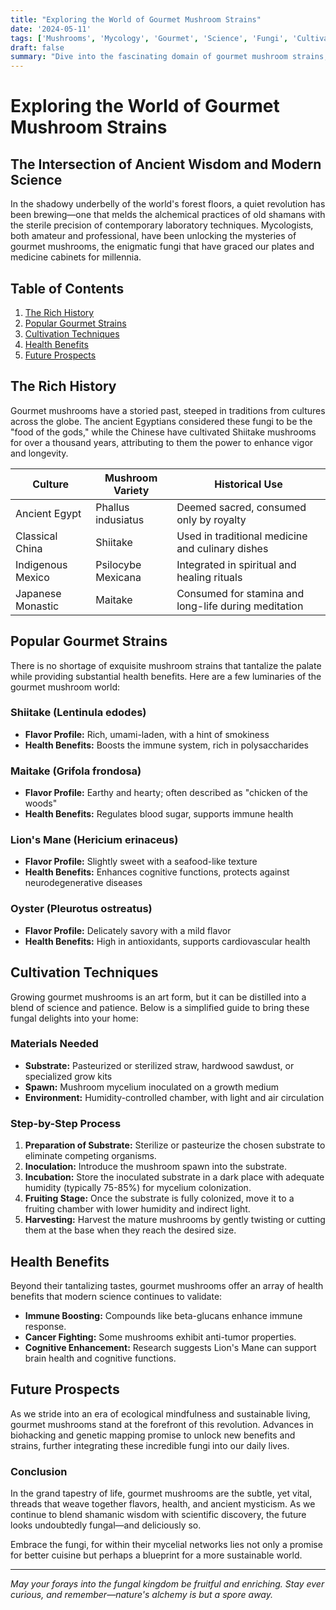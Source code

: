 ```yaml
---
title: "Exploring the World of Gourmet Mushroom Strains"
date: '2024-05-11'
tags: ['Mushrooms', 'Mycology', 'Gourmet', 'Science', 'Fungi', 'Cultivation', 'Healthy Living', 'Sustainability', 'Biohacking']
draft: false
summary: "Dive into the fascinating domain of gourmet mushroom strains, where ancient wisdom meets modern science. This detailed article takes you through the history, cultivation techniques, and health benefits of these delicious fungi."
---
```


# Exploring the World of Gourmet Mushroom Strains

## The Intersection of Ancient Wisdom and Modern Science

In the shadowy underbelly of the world's forest floors, a quiet revolution has been brewing—one that melds the alchemical practices of old shamans with the sterile precision of contemporary laboratory techniques. Mycologists, both amateur and professional, have been unlocking the mysteries of gourmet mushrooms, the enigmatic fungi that have graced our plates and medicine cabinets for millennia.

## Table of Contents
1. [The Rich History](#the-rich-history)
2. [Popular Gourmet Strains](#popular-gourmet-strains)
3. [Cultivation Techniques](#cultivation-techniques)
4. [Health Benefits](#health-benefits)
5. [Future Prospects](#future-prospects)

## The Rich History

Gourmet mushrooms have a storied past, steeped in traditions from cultures across the globe. The ancient Egyptians considered these fungi to be the "food of the gods," while the Chinese have cultivated Shiitake mushrooms for over a thousand years, attributing to them the power to enhance vigor and longevity.

| **Culture**       | **Mushroom Variety**  | **Historical Use**                                     |
|-------------------|-----------------------|-------------------------------------------------------|
| Ancient Egypt     | Phallus indusiatus    | Deemed sacred, consumed only by royalty                |
| Classical China   | Shiitake              | Used in traditional medicine and culinary dishes       |
| Indigenous Mexico | Psilocybe Mexicana    | Integrated in spiritual and healing rituals            |
| Japanese Monastic | Maitake               | Consumed for stamina and long-life during meditation   |

## Popular Gourmet Strains

There is no shortage of exquisite mushroom strains that tantalize the palate while providing substantial health benefits. Here are a few luminaries of the gourmet mushroom world:

### Shiitake (Lentinula edodes)
- **Flavor Profile:** Rich, umami-laden, with a hint of smokiness
- **Health Benefits:** Boosts the immune system, rich in polysaccharides

### Maitake (Grifola frondosa)
- **Flavor Profile:** Earthy and hearty; often described as "chicken of the woods"
- **Health Benefits:** Regulates blood sugar, supports immune health

### Lion's Mane (Hericium erinaceus)
- **Flavor Profile:** Slightly sweet with a seafood-like texture
- **Health Benefits:** Enhances cognitive functions, protects against neurodegenerative diseases

### Oyster (Pleurotus ostreatus)
- **Flavor Profile:** Delicately savory with a mild flavor
- **Health Benefits:** High in antioxidants, supports cardiovascular health

## Cultivation Techniques

Growing gourmet mushrooms is an art form, but it can be distilled into a blend of science and patience. Below is a simplified guide to bring these fungal delights into your home:

### Materials Needed
- **Substrate:** Pasteurized or sterilized straw, hardwood sawdust, or specialized grow kits
- **Spawn:** Mushroom mycelium inoculated on a growth medium
- **Environment:** Humidity-controlled chamber, with light and air circulation

### Step-by-Step Process

1. **Preparation of Substrate:** Sterilize or pasteurize the chosen substrate to eliminate competing organisms.
2. **Inoculation:** Introduce the mushroom spawn into the substrate.
3. **Incubation:** Store the inoculated substrate in a dark place with adequate humidity (typically 75-85%) for mycelium colonization.
4. **Fruiting Stage:** Once the substrate is fully colonized, move it to a fruiting chamber with lower humidity and indirect light.
5. **Harvesting:** Harvest the mature mushrooms by gently twisting or cutting them at the base when they reach the desired size.

## Health Benefits

Beyond their tantalizing tastes, gourmet mushrooms offer an array of health benefits that modern science continues to validate:

- **Immune Boosting:** Compounds like beta-glucans enhance immune response.
- **Cancer Fighting:** Some mushrooms exhibit anti-tumor properties.
- **Cognitive Enhancement:** Research suggests Lion's Mane can support brain health and cognitive functions.

## Future Prospects

As we stride into an era of ecological mindfulness and sustainable living, gourmet mushrooms stand at the forefront of this revolution. Advances in biohacking and genetic mapping promise to unlock new benefits and strains, further integrating these incredible fungi into our daily lives.

### Conclusion

In the grand tapestry of life, gourmet mushrooms are the subtle, yet vital, threads that weave together flavors, health, and ancient mysticism. As we continue to blend shamanic wisdom with scientific discovery, the future looks undoubtedly fungal—and deliciously so.

Embrace the fungi, for within their mycelial networks lies not only a promise for better cuisine but perhaps a blueprint for a more sustainable world.

---

*May your forays into the fungal kingdom be fruitful and enriching. Stay ever curious, and remember—nature's alchemy is but a spore away.*
```